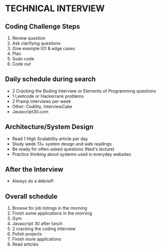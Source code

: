 # TECHNICAL INTERVIEW

## Coding Challenge Steps

1. Review question
2. Ask clarifying questions
3. Give example I/O & edge cases
4. Plan
5. Sudo code
6. Code out

## Daily schedule during search

* 2 Cracking the Boding Interview or Elements of Programming questions
* 1 Leetcode or Hackerrank problems
* 2 Pramp Interviews per week
* Other: Codility, InterviewCake
* Javascript30.com

## Architecture/System Design
* Read 1 High Scalability article per day
* Study week 13+ system design and web readings 
* Be ready for often-asked questions (Ned's lecture)
* Practice thinking about systems used in everyday websites

## After the Interview

* Always do a debrief!

## Overall schedule

1. Browse for job listings in the morning
2. Finish some applications in the morning
3. Gym 
4. Javascript 30 after lunch
5. 2 cracking the coding interview
6. Polish projects
7. Finish more applications
8. Read articles